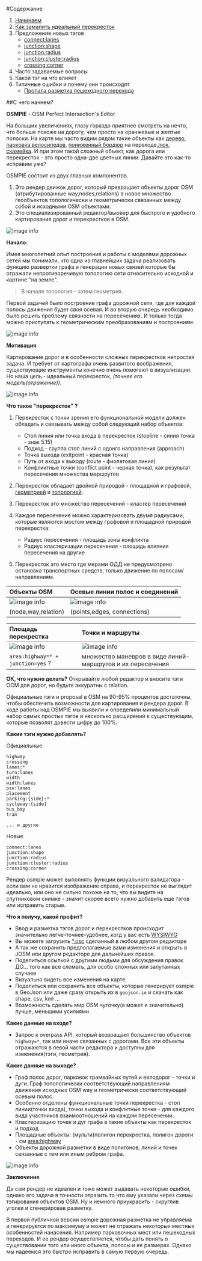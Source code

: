 #Содержание

1. [Начинаем](./getting-started.md)
2. [Как замапить идеальный перекресток ](./perfect.junction.md)
3. Предложение новых тэгов
    - [connect:lanes](./way.tags.connect:lanes.md)
    - [junction:shape](./node.tags.junction:shape.md)
    - [junction:radius](./node.tags.junction:radius.md)
    - [junction:cluster:radius](./node.tags.junction:cluster:radius.md)
    - [crossing:corner](./node.tags.crossing:corner.md) 
4. Часто задаваемые вопросы
5. Какой тэг на что влияет
6. Типичные ошибки и почему они происходят
    - [Пропала разметка пешеходного перехода](./examples/crossing-error.md)



##С чего начнем?

**OSMPIE** - OSM Perfect Intersection's Editor 

На больших увеличениях, глазу гораздо приятнее смотреть на нечто, что больше похоже на дорогу,
чем просто на оранжевые и желтые полоски. На карте мы часто видим рядом такие объекты как [дерево](https://wiki.openstreetmap.org/wiki/Tag:natural%3Dtree), 
[парковка велосипедов](https://wiki.openstreetmap.org/wiki/Tag:amenity%3Dbicycle_parking), 
[пониженный бордюр](https://wiki.openstreetmap.org/wiki/Key:kerb) на переходе,[люк](https://wiki.openstreetmap.org/wiki/Key:manhole),
[скамейка](https://wiki.openstreetmap.org/wiki/Tag:amenity%3Dbench). И при этом такой сложный объект, 
как дорога или перекресток - это просто одна-две цветных линии. Давайте это как-то исправим уже?

OSMPIE состоит из двух главных компонентов. 
1) Это рендер движок дорог, который превращает объекты дорог OSM (атрибутированные way,nodes,relations)
 в новое множество геообъектов топологически и геометрически связанных между собой и исходными  OSM объектами. 
2) Это специализированный редактор/вьювер для быстрого и удобного картирования дорог и перекрестков в OSM.


![image info](./img/osmpie-img1.png)


**Начало:**

Имея многолетний опыт построения и работы с моделями 
дорожных сетей мы понимали, что  одна из главнейших задача реализовать функцию развертки графа и генерации новых связей
которые бы отражали непротиворечивую топологию сети относительно исходной и картине "на земле".

>В начале топология - затем геометрия.

Первой задачей было построение графа дорожной сети, где для каждой полосы движения будет своя осевая. 
И во вторую очередь необходимо было решить проблему связности на пересечениях.
И только тогда можно приступать к геометрическим преобразованиям и построениям.

![image info](./img/osmpie-img2.png)

**Мотивация**

Картирование дорог и в особенности сложных перекрестков непростая задача. И требует от
картографа очень развитого воображения, существующие инструменты конечно очень помогают в визуализации.
Но наша цель - идеальный перекресток, _(точнее его модель(отражение))._ 

![image info](./img/osmpie-img3.png)

**Что такое "перекресток" ?**

1. Перекресток с точки зрения его функциональной модели должен обладать и связывать между собой
следующий набор объектов:
    - Стоп линия или точка входа в перекресток (stopline - синия точка - знак 5.15) 
    - Подход - группа стоп линий с одонго направления (approach)
    - Точка выхода  (exitpoint - красная точка)
    - Путь от входа к выходу (route - фиолетовая линия)
    - Конфликтные точки (conflict point - черная точка), как результат пересечения множества маршрутов

2. Перекресток обладает двойной природой - площадной и графовой, [геометрией](https://en.wikipedia.org/wiki/Geometry) и [топологией](https://en.wikipedia.org/wiki/Topology).
3. Перекресток это множество пересечений - кластер пересечений
4. Каждое пересечение можно характеризовать двумя радиусами, которые являются мостом между графовой и площадной природой перекрестка:
    - Радиус пересечения - площадь зоны конфликта
    - Радиус кластеризации пересечения - площадь влияния пересечения на другие
   
5. Перекресток это место где мерами ОДД не предусмотрено остановка транспортных средств, только движение по полосам/направлениям.

| Объекты OSM  | Осевые линии полос и соединений |  
| :------ | :---------------- | 
|![image info](./img/junction.points-img0.png)|![image info](./img/junction.points-img2.png)|
|(node,way,relation)|(points,edges, connections)|

|  Площадь перекрестка   | Точки и маршруты   | 
| :------ | :------ | 
|![image info](./img/junction.points-img3.png)|![image info](./img/junction.points-img1.png)|
|`area:highway=* + junction=yes` ?| множество маневров в виде линий-маршрутов и их пересечения|

**ОК, что нужно делать?**
Открывайте любой редактор и вносите тэги ОСМ для дорог, но будьте аккуратны с relation. 

Официальные тэги и proposal в OSM на 90-95% процентов достаточны, чтобы обеспечить возможности
для картирования и рендера дорог. В ходе работы над OSMPIE мы выявили и определили минимальный
набор самых простых тэгов и несколько расширений к существующим, которые позволят довести
цифру до 100%.

**Какие тэги нужно добавлять?**

Официальные

```
highway
crossing
lanes:*
turn:lanes
width
width:lanes
psv:lanes
placement
parking:{side}:*
cycleway:{side}
bus_bay
tram

... и другие
```

Новые
```
connect:lanes
junction:shape
junction:radius
junction:cluster:radius
crossing:corner
```

Рендер osmpie может выполнять функции визуального валидатора - если вам не нравится 
изображение справа, и перекресток не выглядит идеально, или оно не сильно похоже на то, 
что вы видите на спутниковом снимке - значит скорее всего нужно добавить еще тэгов или 
исправить старые.


**Что я получу, какой профит?**

- Ввод и разметка тэгов дорог и перекрестков происходит значительно легче-точнее-удобнее, когд у вас есть [WYSIWYG](https://ru.wikipedia.org/wiki/WYSIWYG)
- Вы можете загрузить [*.osc](https://wiki.openstreetmap.org/wiki/OsmChange) сделанный в любом другом редакторе
- А так же сохранить предполагаемые вами изменения и открыть в JOSM или другом редакторе для дальнейших правок.
- Поделиться ссылкой с другими людьми для обсуждения правок ДО... того как все сломать, для особо сложных или запутанных случаев
- Визуально видеть все изменения на карте
- Поделиться или сохранить все объекты, которые генерирует osmpie в GeoJson или даже сразу открыть их в `geojson.io` и скачать как shape, csv, kml ...
- Возможность сделать мир OSM чуточку(а может и значительно) лучше, меньшими усилиями.


**Какие данные на входе?**
- Запрос к overpass API, который возвращает большинство объектов `highway=*`, так или иначе связанных с дорогами. 
Все эти объекты отражаются в левой части редактора и доступны для изменения(тэги, геометрия). 

**Какие данные на выходе?**
- Граф полос дорог, парковок трамвайных путей и велодорог - точки и дуги. 
  Граф топологически соответствующий направлениям движения исходных OSM way 
  и геометрически соответствующий осевым полос.
- Особенно отделены функциональные точки перекрестка - стоп линии(точки входа), точки выхода и конфлктные точки - для каждого вида участников
  взаимоотношений на каждом пересечении.
- Кластеризацию точек и дуг графа в такие объекты как перекресток и подход
- Площадные объекты: (мульти)полигон перекрестка, полигон дороги - см [area:highway](https://wiki.openstreetmap.org/wiki/Key:area:highway)
- Объекты дорожной разметки в виде полигонов, линий и точек связанные с тем или иным ребром графа.

![image info](./img/osmpie-img4.png)

**Заключение**

Да сам рендер не идеален и тоже может выдавать некоторые ошибки, однако его задача в точности отразить то что ему 
указали через схемы тэгирования объектов OSM. Ну и немного приукрасить - скруглив уголки и сгенерировав разметку.

В первой публичной версии osmpie дорожная разметка не управляема и генерируется по максимуму и может не отражать некоторых местных особенностей нанасения.
Например парковочных мест или пешеходных переходов. И ее рендер осуществляется, чтобы дать понять о существовании 
того или иного объекта, полосы и ее размерах. Однако мы надеемся это быстро исправить в самую первую очередь.


